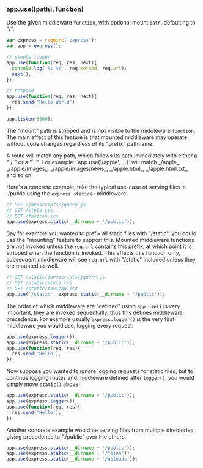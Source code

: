 <h3 id='app.use'>app.use([path], function)</h3>

Use the given middleware `function`, with optional mount `path`,
defaulting to "/".

~~~js
var express = require('express');
var app = express();

// simple logger
app.use(function(req, res, next){
  console.log('%s %s', req.method, req.url);
  next();
});

// respond
app.use(function(req, res, next){
  res.send('Hello World');
});

app.listen(3000);
~~~

The "mount" path is stripped and is <strong>not</strong> visible
to the middleware `function`. The main effect of this feature is that
mounted middleware may operate without code changes regardless of its "prefix"
pathname.

<div class="doc-box doc-notice" markdown="1">
A route will match any path, which follows its path immediately with either a "`/`" or a "`.`". For example: `app.use('/apple', ...)` will match _/apple_, _/apple/images_, _/apple/images/news_, _/apple.html_, _/apple.html.txt_, and so on.
</div>

Here's a concrete example, take the typical use-case of serving files in ./public
using the `express.static()` middleware:

~~~js
// GET /javascripts/jquery.js
// GET /style.css
// GET /favicon.ico
app.use(express.static(__dirname + '/public'));
~~~

Say for example you wanted to prefix all static files with "/static", you could
use the "mounting" feature to support this. Mounted middleware functions are _not_
invoked unless the `req.url` contains this prefix, at which point
it is stripped when the function is invoked. This affects this function only,
subsequent middleware will see `req.url` with "/static" included
unless they are mounted as well.

~~~js
// GET /static/javascripts/jquery.js
// GET /static/style.css
// GET /static/favicon.ico
app.use('/static', express.static(__dirname + '/public'));
~~~

The order of which middleware are "defined" using `app.use()` is
very important, they are invoked sequentially, thus this defines middleware
precedence. For example usually `express.logger()` is the very
first middleware you would use, logging every request:

~~~js
app.use(express.logger());
app.use(express.static(__dirname + '/public'));
app.use(function(req, res){
  res.send('Hello');
});
~~~

Now suppose you wanted to ignore logging requests for static files, but to
continue logging routes and middleware defined after `logger()`,
you would simply move `static()` above:

~~~js
app.use(express.static(__dirname + '/public'));
app.use(express.logger());
app.use(function(req, res){
  res.send('Hello');
});
~~~

Another concrete example would be serving files from multiple directories,
giving precedence to "./public" over the others:

~~~js
app.use(express.static(__dirname + '/public'));
app.use(express.static(__dirname + '/files'));
app.use(express.static(__dirname + '/uploads'));
~~~
